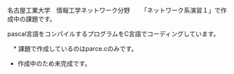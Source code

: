 名古屋工業大学　情報工学ネットワーク分野
　　「ネットワーク系演習１」で作成中の課題です。

pascal言語をコンパイルするプログラムをC言語でコーディングしています。

　* 課題で作成しているのはparce.cのみです。
  * 作成中のため未完成です。
